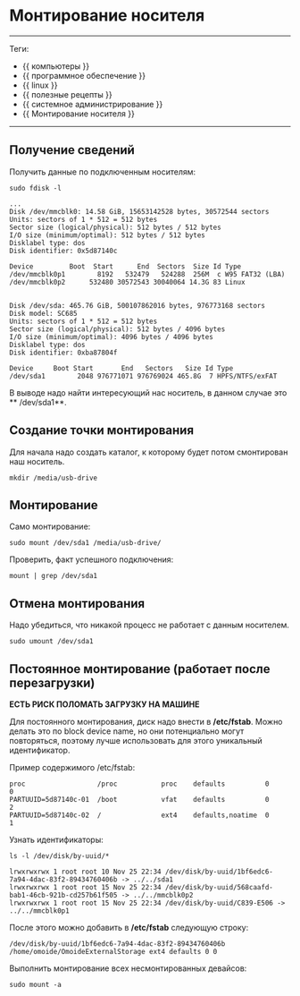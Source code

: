 # Монтирование носителя



---

Теги:

- {{ компьютеры }}
- {{ программное обеспечение }}
- {{ linux }}
- {{ полезные рецепты }}
- {{ системное администрирование }}
- {{ Монтирование носителя }}

---

## Получение сведений

Получить данные по подключенным носителям:

```shell
sudo fdisk -l
```

```shell
...
Disk /dev/mmcblk0: 14.58 GiB, 15653142528 bytes, 30572544 sectors
Units: sectors of 1 * 512 = 512 bytes
Sector size (logical/physical): 512 bytes / 512 bytes
I/O size (minimum/optimal): 512 bytes / 512 bytes
Disklabel type: dos
Disk identifier: 0x5d87140c

Device         Boot  Start      End  Sectors  Size Id Type
/dev/mmcblk0p1        8192   532479   524288  256M  c W95 FAT32 (LBA)
/dev/mmcblk0p2      532480 30572543 30040064 14.3G 83 Linux


Disk /dev/sda: 465.76 GiB, 500107862016 bytes, 976773168 sectors
Disk model: SC685
Units: sectors of 1 * 512 = 512 bytes
Sector size (logical/physical): 512 bytes / 4096 bytes
I/O size (minimum/optimal): 4096 bytes / 4096 bytes
Disklabel type: dos
Disk identifier: 0xba87804f

Device     Boot Start       End   Sectors   Size Id Type
/dev/sda1        2048 976771071 976769024 465.8G  7 HPFS/NTFS/exFAT
```

В выводе надо найти интересующий нас носитель, в данном случае это **
/dev/sda1**.

## Создание точки монтирования

Для начала надо создать каталог, к которому будет потом смонтирован наш
носитель.

```shell
mkdir /media/usb-drive
```

## Монтирование

Само монтирование:

```shell
sudo mount /dev/sda1 /media/usb-drive/
```

Проверить, факт успешного подключения:

```shell
mount | grep /dev/sda1
```

## Отмена монтирования

Надо убедиться, что никакой процесс не работает с данным носителем.

```shell
sudo umount /dev/sda1
```

## Постоянное монтирование (работает после перезагрузки)

**ЕСТЬ РИСК ПОЛОМАТЬ ЗАГРУЗКУ НА МАШИНЕ**

Для постоянного монтирования, диск надо внести в **/etc/fstab**. Можно делать
это по block device name, но они потенциально могут повторяться, поэтому лучше
использовать для этого уникальный идентификатор.

Пример содержимого /etc/fstab:
```shell
proc                  /proc           proc    defaults          0       0
PARTUUID=5d87140c-01  /boot           vfat    defaults          0       2
PARTUUID=5d87140c-02  /               ext4    defaults,noatime  0       1
```

Узнать идентификаторы:
```shell
ls -l /dev/disk/by-uuid/*
```

```shell
lrwxrwxrwx 1 root root 10 Nov 25 22:34 /dev/disk/by-uuid/1bf6edc6-7a94-4dac-83f2-89434760406b -> ../../sda1
lrwxrwxrwx 1 root root 15 Nov 25 22:34 /dev/disk/by-uuid/568caafd-bab1-46cb-921b-cd257b61f505 -> ../../mmcblk0p2
lrwxrwxrwx 1 root root 15 Nov 25 22:34 /dev/disk/by-uuid/C839-E506 -> ../../mmcblk0p1
```

После этого можно добавить в **/etc/fstab** следующую строку:
```shell
/dev/disk/by-uuid/1bf6edc6-7a94-4dac-83f2-89434760406b /home/omoide/OmoideExternalStorage ext4 defaults 0 0
```

Выполнить монтирование всех несмонтированных девайсов:
```shell
sudo mount -a
```
